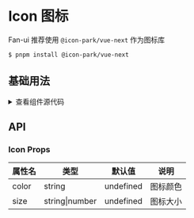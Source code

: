 <!-- <script setup>
// import Basic from '../example/icon/basic.vue'
</script> -->

# Icon 图标

Fan-ui 推荐使用 `@icon-park/vue-next` 作为图标库

```
$ pnpm install @icon-park/vue-next
```

## 基础用法

<div class="example">
<IconBasic/>
</div>

<details>
<summary>查看组件源代码</summary>

```vue
<template>
  <f-icon>
    <Search></Search>
  </f-icon>
</template>

<script setup lang="ts">
import { Search } from '@icon-park/vue-next'
</script>
```

</details>

## API

### Icon Props

| 属性名 | 类型           | 默认值    | 说明     |
| ------ | -------------- | --------- | -------- |
| color  | string         | undefined | 图标颜色 |
| size   | string\|number | undefined | 图标大小 |
